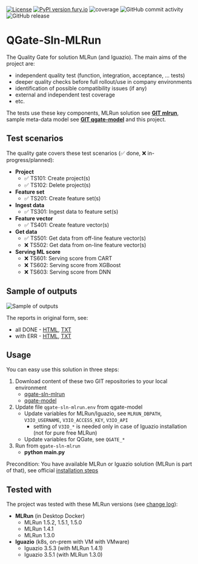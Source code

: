 [![License](https://img.shields.io/badge/License-Apache%202.0-blue.svg)](https://opensource.org/licenses/Apache-2.0)
[![PyPI version fury.io](https://badge.fury.io/py/qgate-sln-mlrun.svg)](https://pypi.python.org/pypi/qgate-sln-mlrun/)
![coverage](https://github.com/george0st/qgate-sln-mlrun/blob/master/coverage.svg?raw=true)
![GitHub commit activity](https://img.shields.io/github/commit-activity/w/george0st/qgate-sln-mlrun)
![GitHub release](https://img.shields.io/github/v/release/george0st/qgate-sln-mlrun)

# QGate-Sln-MLRun
The Quality Gate for solution MLRun (and Iguazio). The main aims of the project are:
- independent quality test (function, integration, acceptance, ... tests)
- deeper quality checks before full rollout/use in company environments
- identification of possible compatibility issues (if any)
- external and independent test coverage
- etc.

The tests use these key components, MLRun solution see **[GIT mlrun](https://github.com/mlrun/mlrun)**, 
sample meta-data model see **[GIT qgate-model](https://github.com/george0st/qgate-model)** and this project.

## Test scenarios
The quality gate covers these test scenarios (✅ done, ❌ in-progress/planned):
 - **Project**
   - ✅ TS101: Create project(s)
   - ✅ TS102: Delete project(s)
 - **Feature set**
   - ✅ TS201: Create feature set(s)
 - **Ingest data**
   - ✅ TS301: Ingest data to feature set(s)
 - **Feature vector**
   - ✅ TS401: Create feature vector(s)
 - **Get data**
   - ✅ TS501: Get data from off-line feature vector(s)
   - ❌ TS502: Get data from on-line feature vector(s)
 - **Serving ML score**
   - ❌ TS601: Serving score from CART
   - ❌ TS602: Serving score from XGBoost
   - ❌ TS603: Serving score from DNN

## Sample of outputs

![Sample of outputs](https://github.com/george0st/qgate-sln-mlrun/blob/master/assets/imgs/qgt-mlrun-samples.png?raw=true)

The reports in original form, see:
 - all DONE - [HTML](https://github.com/george0st/qgate-sln-mlrun/blob/master/assets/imgs/qgt-mlrun-sample.png?raw=true), [TXT](https://github.com/george0st/qgate-sln-mlrun/blob/master/docs/samples/outputs/qgt-mlrun-sample.txt?raw=true)
 - with ERR - [HTML](https://github.com/george0st/qgate-sln-mlrun/blob/master/assets/imgs/qgt-mlrun-sample-err.png?raw=true), [TXT](https://github.com/george0st/qgate-sln-mlrun/blob/master/docs/samples/outputs/qgt-mlrun-sample-err.txt?raw=true)

## Usage

You can easy use this solution in three steps:
1. Download content of these two GIT repositories to your local environment
    - [qgate-sln-mlrun](https://github.com/george0st/qgate-sln-mlrun)
    - [qgate-model](https://github.com/george0st/qgate-model)
2. Update file `qgate-sln-mlrun.env` from qgate-model
   - Update variables for MLRun/Iguazio, see `MLRUN_DBPATH`, `V3IO_USERNAME`, `V3IO_ACCESS_KEY`, `V3IO_API`
     - setting of `V3IO_*` is needed only in case of Iguazio installation (not for pure free MLRun)
   - Update variables for QGate, see `QGATE_*`
3. Run from `qgate-sln-mlrun`
   - **python main.py**

Precondition: You have available MLRun or Iguazio solution (MLRun is part of that), see official [installation steps](https://docs.mlrun.org/en/latest/install.html)

## Tested with
The project was tested with these MLRun versions (see [change log](https://docs.mlrun.org/en/latest/change-log/index.html)):
 - **MLRun** (in Desktop Docker)
   - MLRun 1.5.2, 1.5.1, 1.5.0
   - MLRun 1.4.1
   - MLRun 1.3.0
 - **Iguazio** (k8s, on-prem with VM with VMware)
   - Iguazio 3.5.3 (with MLRun 1.4.1)
   - Iguazio 3.5.1 (with MLRun 1.3.0)

